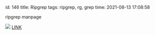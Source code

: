 id: 146
title: Ripgrep
tags: ripgrep, rg, grep
time: 2021-08-13 17:08:58

ripgrep manpage

![](http://localhost/bkmks_fotos/pics/37)
[LINK](https://www.mankier.com/1/rg)